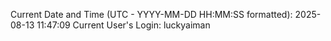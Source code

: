 Current Date and Time (UTC - YYYY-MM-DD HH:MM:SS formatted): 2025-08-13 11:47:09
Current User's Login: luckyaiman
